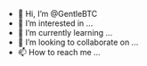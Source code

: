 - 👋 Hi, I’m @GentleBTC
- 👀 I’m interested in ...
- 🌱 I’m currently learning ...
- 💞️ I’m looking to collaborate on ...
- 📫 How to reach me ...

<!---
GentleBTC/GentleBTC is a ✨ special ✨ repository because its `README.md` (this file) appears on your GitHub profile.
You can click the Preview link to take a look at your changes.
--->
